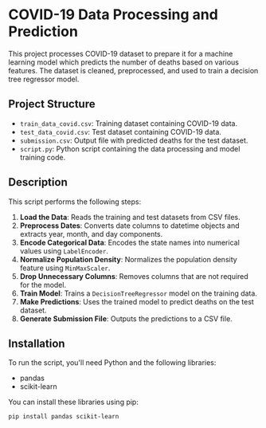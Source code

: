 # COVID-19 Data Processing and Prediction

This project processes COVID-19 dataset to prepare it for a machine learning model which predicts the number of deaths based on various features. The dataset is cleaned, preprocessed, and used to train a decision tree regressor model.

## Project Structure

- `train_data_covid.csv`: Training dataset containing COVID-19 data.
- `test_data_covid.csv`: Test dataset containing COVID-19 data.
- `submission.csv`: Output file with predicted deaths for the test dataset.
- `script.py`: Python script containing the data processing and model training code.

## Description

This script performs the following steps:
1. **Load the Data**: Reads the training and test datasets from CSV files.
2. **Preprocess Dates**: Converts date columns to datetime objects and extracts year, month, and day components.
3. **Encode Categorical Data**: Encodes the state names into numerical values using `LabelEncoder`.
4. **Normalize Population Density**: Normalizes the population density feature using `MinMaxScaler`.
5. **Drop Unnecessary Columns**: Removes columns that are not required for the model.
6. **Train Model**: Trains a `DecisionTreeRegressor` model on the training data.
7. **Make Predictions**: Uses the trained model to predict deaths on the test dataset.
8. **Generate Submission File**: Outputs the predictions to a CSV file.

## Installation

To run the script, you'll need Python and the following libraries:
- pandas
- scikit-learn

You can install these libraries using pip:

```bash
pip install pandas scikit-learn
